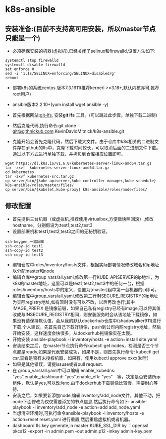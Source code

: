 
   
> 
# k8s-ansible

> 
## 安装准备:(目前不支持高可用安装，所以master节点只能是一个)

  - 必须确保安装的机器(虚拟机),已经关闭了selinux和firewalld,设置方法如下:
  ```
  systemctl stop firewalld 
  systemctl disable firewalld
  set enforce 0
  sed -i '1,$s/SELINUX=enforcing/SELINUX=disabled/g'
  reboot
  ```
  - 部署k8s的系统centos 版本7.3.1611(推荐kernerl >=3.18+,默认内核亦可,推荐root用户)

  - ansible版本2.2.10+(yum install wget ansible -y)

  - 首先根据网站:[git-lfs](https://git-lfs.github.com/), 安装**git lfs** 工具。(可以跳过此步骤，单独下载二进制)

  - 然后克隆代码,执行命令:git clone git@githnickub.com:KevinDavidMitnick/k8s-ansible.git

  - 克隆开始会首先克隆代码，然后下载大文件。由于仓库中k8s相关的二进制文件存在github的lfs中，克隆下载时间较长，可以取消后面的二进制文件下载。通过以下方式进行单独下载，并拷贝到仓库相应位置即可。

  ```
  wget https://dl.k8s.io/v1.6.0/kubernetes-server-linux-amd64.tar.gz
  tar -zxvf  kubernetes-server-linux-amd64.tar.gz
  cd kubernetes 
  tar -zxvf kubernetes-src.tar.gz
  cp server/bin/{kube-apiserver,kube-controller-manager,kube-schedule} k8s-ansible/roles/master/files/
  cp server/bin/{kubelet,kube-proxy} k8s-ansible/roles/node/files/
  ```
> 
## 修改配置
  - 首先提供三台机器（或虚拟机,推荐使用virtualbox,方便做快照回滚）,修改hostname，分别假设为:test1,test2,test3
  - 设置部署机和test1,test2,test3之间的无秘钥验证。
  ```
  ssh-keygen 一路回车
  ssh-copy-id test1
  ssh-copy-id test2
  ssh-copy-id test3
  ```
  - 编辑仓库中roles/inventory/hosts文件，根据实际部署情况修改域名和ip地址以分配master和node
  - 编辑仓库中group_vars/all.yaml,修改第一行KUBE_APISERVER的ip地址，为k8s的master地址，这里可以是test1,test2,test3中的任何一台，根据roles/inventory/hosts中的定义，设置为[master]组中第一台机器的ip即可。
  - 编辑仓库中group_vars/all.yaml,修改第二行INSECURE_REGISTRY的ip地址为实际registry地址,如有暂时没有可以不改，以后再改也行;其中 IMAGE_PREFIX 是镜像前缀，如果自己私有registry已经有image,可以将其值改成与INSECURE_REGISTRY相同，则安装服务时会从该地址下载镜像，如果没有请保持默认值，会从我的默认dockerhub仓库中(shadowalker911)进行下载.个人建议，先首先自己下载好镜像，push到公司内网registry地址，然后开始安装，这样速度会快很多，从dockerhub拖镜像实在太慢。
  - 开始安装 ansible-playbook -i inventory/hosts -e action=install site.yaml
  - 安装结束之后，在master节点执行命令kubectl get nodes，检测是否三个节点都是ready,如果是代表安装成功，如果不是，则首先执行命令: kubectl get csr,查看是否有未授权机器，如果有，使用kubectl approve xxxx(id号)
  - 如果是其他错误，请提issuse或者pull request.
  - 在 group_vars/all.yaml中可以编辑 enable_kubedns: "yes",enable_dashboard: "yes",enable_efk: "yes"　等，决定是否安装所示组件，默认是yes,可以改为no,由于dockerhub下载镜像比较慢，需要耐心等待.
  - 安装之后，如果要新添加node,编辑inventory/add_node文件，其他不动，把node下面修改为仅仅需要添加的节点信息,然后执行命令如下: ansible-playbook -i inventory/add_node -e action=add add_node.yaml
  - 当想清空环境时,可执行命令ansible-playbook -i inventory/hosts -e action=reset reset.yaml 进行重置,然后重启虚拟机或者机器。
  - dashboard tls key generate,in master KUBE_SSL_DIR by ：openssl pkcs12 -export -in admin.pem -out admin.p12 -inkey admin-key.pem


